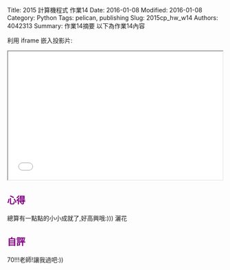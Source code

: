 Title: 2015 計算機程式 作業14
Date: 2016-01-08
Modified: 2016-01-08
Category: Python
Tags: pelican, publishing
Slug: 2015cp_hw_w14
Authors: 4042313
Summary: 作業14摘要
以下為作業14內容

利用 iframe 嵌入投影片:

<iframe src="w14.html" width="500" height="300"></iframe>

<!-- 導入 brython.js -->

<script type="text/javascript" src="js/40423103-w14.js"></script>

<!-- 啟動 brython() -->

<script>
window.onload=function(){
brython(1);
}
</script>

<!-- 以下利用 Brython 程式執行繪圖 -->

<canvas id="plotarea" width="200" height="200"></canvas>

<script type="text/python3">
# 導入 doc
from browser import document as doc
from browser import console
import math

# 準備繪圖畫布
canvas = doc["plotarea"]
ctx = canvas.getContext("2d")

# 開始畫直線
for i in range(11):
    ctx.beginPath()
    ctx.lineWidth = 5
    ctx.moveTo(0,0+i*20 )
    ctx.lineTo(200,0+i*20 )
    ctx.strokeStyle = "#0000ff"
    ctx.stroke()
for i in range(11):
    ctx.beginPath()
    ctx.lineWidth = 5
    ctx.moveTo(0+i*20, 0)
    ctx.lineTo(0+i*20, 200)
    ctx.strokeStyle = "#FF0000"
    ctx.stroke()


</script>


<script>
window.onload=function(){
brython(1);
}
</script>


<font color=purple> 心得 </font>
--------------------------------------------
總算有一點點的小小成就了,好高興哦:)))  灑花

<font color=purple> 自評</font>
-------------------------------------------
70!!!老師!讓我過吧:))



